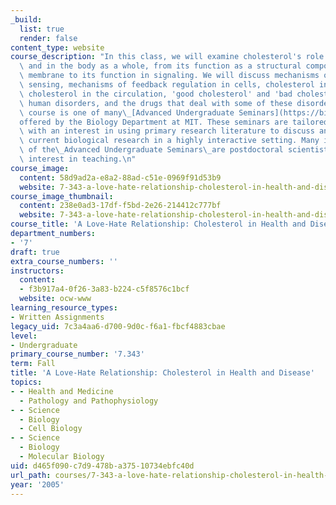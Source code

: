 ```yaml
---
_build:
  list: true
  render: false
content_type: website
course_description: "In this class, we will examine cholesterol's role in the cell\
  \ and in the body as a whole, from its function as a structural component of the\
  \ membrane to its function in signaling. We will discuss mechanisms of cholesterol\
  \ sensing, mechanisms of feedback regulation in cells, cholesterol in the brain,\
  \ cholesterol in the circulation, 'good cholesterol' and 'bad cholesterol,' cholesterol-related\
  \ human disorders, and the drugs that deal with some of these disorders.\n\nThis\
  \ course is one of many\_[Advanced Undergraduate Seminars](https://biology.mit.edu/undergraduate/course_listings/advanced_undergraduate_seminars)\_\
  offered by the Biology Department at MIT. These seminars are tailored for students\
  \ with an interest in using primary research literature to discuss and learn about\
  \ current biological research in a highly interactive setting. Many instructors\
  \ of the\_Advanced Undergraduate Seminars\_are postdoctoral scientists with a strong\
  \ interest in teaching.\n"
course_image:
  content: 58d9ad2a-e8a2-88ad-c51e-0969f91d53b9
  website: 7-343-a-love-hate-relationship-cholesterol-in-health-and-disease-fall-2005
course_image_thumbnail:
  content: 238e0ad3-17df-f5bd-2e26-214412c777bf
  website: 7-343-a-love-hate-relationship-cholesterol-in-health-and-disease-fall-2005
course_title: 'A Love-Hate Relationship: Cholesterol in Health and Disease'
department_numbers:
- '7'
draft: true
extra_course_numbers: ''
instructors:
  content:
  - f3b917a4-0f26-3a83-b224-c5f8576c1bcf
  website: ocw-www
learning_resource_types:
- Written Assignments
legacy_uid: 7c3a4aa6-d700-9d0c-f6a1-fbcf4883cbae
level:
- Undergraduate
primary_course_number: '7.343'
term: Fall
title: 'A Love-Hate Relationship: Cholesterol in Health and Disease'
topics:
- - Health and Medicine
  - Pathology and Pathophysiology
- - Science
  - Biology
  - Cell Biology
- - Science
  - Biology
  - Molecular Biology
uid: d465f090-c7d9-478b-a375-10734ebfc40d
url_path: courses/7-343-a-love-hate-relationship-cholesterol-in-health-and-disease-fall-2005
year: '2005'
---
```

